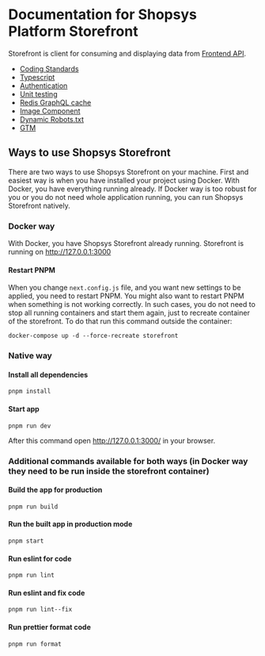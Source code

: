 # Documentation for Shopsys Platform Storefront

Storefront is client for consuming and displaying data from [Frontend API](../frontend-api/introduction-to-frontend-api.md).

- [Coding Standards](./coding-standards.md)
- [Typescript](./typescript.md)
- [Authentication](./authentication.md)
- [Unit testing](./unit-tests.md)
- [Redis GraphQL cache](./redis-graphql-cache.md)
- [Image Component](./image.md)
- [Dynamic Robots.txt](./robots.txt.md)
- [GTM](./gtm/index.md)

## Ways to use Shopsys Storefront

There are two ways to use Shopsys Storefront on your machine.
First and easiest way is when you have installed your project using Docker.
With Docker, you have everything running already.
If Docker way is too robust for you or you do not need whole application running, you can run Shopsys Storefront natively.

### Docker way

With Docker, you have Shopsys Storefront already running.
Storefront is running on <http://127.0.0.1:3000>

#### Restart PNPM

When you change `next.config.js` file, and you want new settings to be applied, you need to restart PNPM.
You might also want to restart PNPM when something is not working correctly.
In such cases, you do not need to stop all running containers and start them again, just to recreate container of the storefront.
To do that run this command outside the container:

```plain
docker-compose up -d --force-recreate storefront
```

### Native way

#### Install all dependencies

```plain
pnpm install
```

#### Start app

```plain
pnpm run dev
```

After this command open <http://127.0.0.1:3000/> in your browser.

### Additional commands available for both ways (in Docker way they need to be run inside the storefront container)

#### Build the app for production

```plain
pnpm run build
```

#### Run the built app in production mode

```plain
pnpm start
```

#### Run eslint for code

```plain
pnpm run lint
```

#### Run eslint and fix code

```plain
pnpm run lint--fix
```

#### Run prettier format code

```plain
pnpm run format
```
